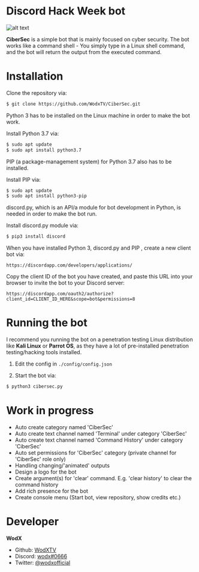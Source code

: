 # Discord Hack Week bot
![alt text](https://cdn-images-1.medium.com/max/2600/1*lh6NS8hx0pu5mlZeSqnu5w.jpeg)

**CiberSec** is a simple bot that is mainly focused on cyber security. The bot works like a command shell - You simply type in a Linux shell command, and the bot will return the output from the executed command.


# Installation
Clone the repository via:
```bash
$ git clone https://github.com/WodxTV/CiberSec.git
```

Python 3 has to be installed on the Linux machine in order to make the bot work.

Install Python 3.7 via:
```bash
$ sudo apt update
$ sudo apt install python3.7
```
PIP (a package-management system) for Python 3.7 also has to be installed.

Install PIP via:
```bash
$ sudo apt update
$ sudo apt install python3-pip
```
discord.py, which is an API/a module for bot development in Python, is needed in order to make the bot run.

Install discord.py module via:
```bash
$ pip3 install discord
```

When you have installed Python 3, discord.py and PIP , create a new client bot via:
```
https://discordapp.com/developers/applications/
```

Copy the client ID of the bot you have created, and paste this URL into your browser to invite the bot to your Discord server:
```
https://discordapp.com/oauth2/authorize?client_id=CLIENT_ID_HERE&scope=bot&permissions=8
```


# Running the bot
I recommend you running the bot on a penetration testing Linux distribution like **Kali Linux** or **Parrot OS**, as they have a lot of pre-installed penetration testing/hacking tools installed.

1. Edit the config in ``./config/config.json``

2. Start the bot via:
```bash
$ python3 cibersec.py
```


# Work in progress
* Auto create category named 'CiberSec'
* Auto create text channel named 'Terminal' under category 'CiberSec'
* Auto create text channel named 'Command History' under category 'CiberSec'
* Auto set permissions for 'CiberSec' category (private channel for 'CiberSec' role only)
* Handling changing/'animated' outputs
* Design a logo for the bot
* Create argument(s) for 'clear' command. E.g. 'clear history' to clear the command history
* Add rich presence for the bot
* Create console menu (Start bot, view repository, show credits etc.)


# Developer
**WodX**
* Github: [WodXTV](https://github.com/wodxtv)
* Discord: [wodx#0666](http://discordapp.com)
* Twitter: [@wodxofficial](https://twitter.com/wodxofficial)
